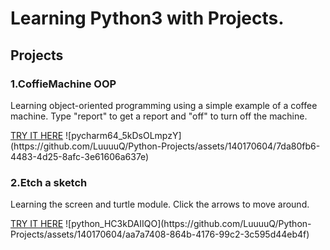 <h1>Learning Python3 with Projects.</h1>

<h2>Projects</h2>
<h3>1.CoffieMachine OOP</h3>
<p>Learning object-oriented programming using a simple example of a coffee machine. Type "report" to get a report and "off" to turn off the machine.</p>
<a href="https://replit.com/@LukaszWroblewsk/Coffie-Machine-OOP?v=1">TRY IT HERE</a>
![pycharm64_5kDsOLmpzY](https://github.com/LuuuuQ/Python-Projects/assets/140170604/7da80fb6-4483-4d25-8afc-3e61606a637e)


<h3>2.Etch a sketch</h3>
<p>Learning the screen and turtle module. Click the arrows to move around.</p>
<a href="https://replit.com/@LukaszWroblewsk/Turtle-Drawing?v=1">TRY IT HERE</a>
![python_HC3kDAIIQO](https://github.com/LuuuuQ/Python-Projects/assets/140170604/aa7a7408-864b-4176-99c2-3c595d44eb4f)
